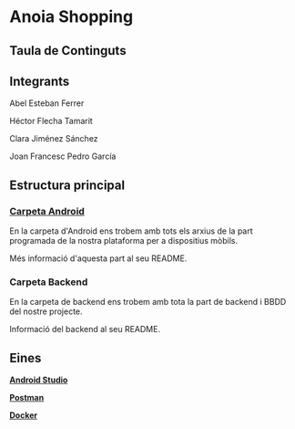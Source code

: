 # Anoia Shopping

## Taula de Continguts


## Integrants

Abel Esteban Ferrer

Héctor Flecha Tamarit

Clara Jiménez Sánchez

Joan Francesc Pedro García


## Estructura principal

### [Carpeta Android](Android/)

En la carpeta d'Android ens trobem amb tots els arxius de la part programada de la nostra plataforma per a dispositius mòbils.

Més informació d'aquesta part al seu README.

### Carpeta Backend

En la carpeta de backend ens trobem amb tota la part de backend i BBDD del nostre projecte.

Informació del backend al seu README.

## Eines

**[Android Studio](https://developer.android.com/studio)**

**[Postman](https://www.postman.com/)**

**[Docker](https://www.docker.com/)**
